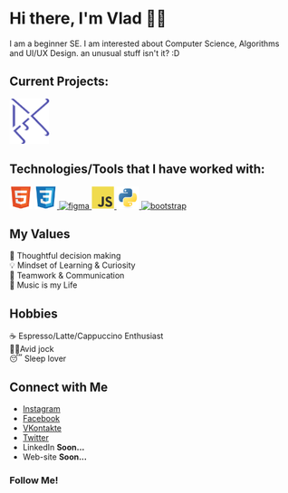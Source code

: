 # Hi there, I'm Vlad 👋🏻
I am a beginner SE. I am interested about Computer Science, Algorithms and UI/UX Design. an unusual stuff isn't it? :D

## Current Projects:
<a href="https://vladislavcodes.github.io/DEVNewsV1.0/" rel="nofollow"> <img src="images/whiteDEV.png" alt="DEVnews" width="70" height="80" style="max-width:100%;"> </a>

## Technologies/Tools that I have worked with:
<img src="https://raw.githubusercontent.com/devicons/devicon/master/icons/html5/html5-original.svg" alt="html5" width="40" height="40" style="max-width:100%;"/> </a>
<a href="" target="_blank"> <img src="https://raw.githubusercontent.com/devicons/devicon/master/icons/css3/css3-original.svg" alt="css3" width="40" height="40"/> <a href="https://www.figma.com/" target="_blank"> <img src="https://www.vectorlogo.zone/logos/figma/figma-icon.svg" alt="figma" width="40" height="40"/>  <a href="https://developer.mozilla.org/en-US/docs/Web/JavaScript" target="_blank"> <img src="https://raw.githubusercontent.com/devicons/devicon/master/icons/javascript/javascript-original.svg" alt="javascript" width="40" height="40"/> <a href="https://reactjs.org/" rel="nofollow"></a> </a> <a href="https://www.python.org" rel="nofollow"> <img src="https://raw.githubusercontent.com/devicons/devicon/master/icons/python/python-original.svg" alt="python" width="40" height="40" style="max-width:100%;"> </a> </a> <a href="https://getbootstrap.com/" rel="nofollow"> <img src="https://i2.wp.com/i.pinimg.com/originals/be/94/40/be9440842c51103ad232896b8b0f3706.png" alt="bootstrap" width="40" height="40" style="max-width:100%;"> </a> 


## My Values
🧠 Thoughtful decision making <br/>
💡 Mindset of Learning & Curiosity <br/>
🤝 Teamwork & Communication <br/>
🎵 Music is my Life

## Hobbies
☕️ Espresso/Latte/Cappuccino Enthusiast <br/>
🏋🏻‍Avid  jock </br>
😴 Sleep lover

## Connect with Me
- [Instagram](https://www.instagram.com/vladislav_henkel/) <br/>
- [Facebook](https://www.facebook.com/vladislav.henkel.3) <br/>
- [VKontakte](https://vk.com/vladislavcodes) <br/>
- [Twitter](https://twitter.com/vladislav_codes) <br/>
- LinkedIn <strong>Soon...</strong>
- Web-site <strong>Soon...</strong>


<h3><blow>Follow Me!<blow/><h3/>
